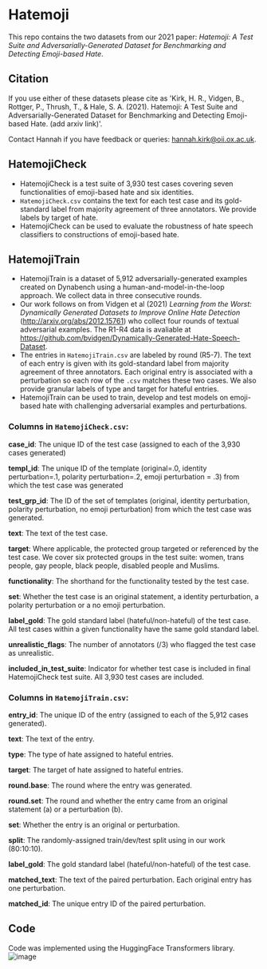 
# Hatemoji

This repo contains the two datasets from our 2021 paper: _Hatemoji: A Test Suite and Adversarially-Generated Dataset for Benchmarking and Detecting Emoji-based Hate_.


## Citation
If you use either of these datasets please cite as 'Kirk, H. R., Vidgen, B., Rottger, P., Thrush, T., & Hale, S. A. (2021). Hatemoji: A Test Suite and Adversarially-Generated Dataset for Benchmarking and Detecting Emoji-based Hate. (add arxiv link)'. 

Contact Hannah if you have feedback or queries: hannah.kirk@oii.ox.ac.uk.


## HatemojiCheck

* HatemojiCheck is a test suite of 3,930 test cases covering seven functionalities of emoji-based hate and six identities. 
* `HatemojiCheck.csv` contains the text for each test case and its gold-standard label from majority agreement of three annotators. We provide labels by target of hate. 
* HatemojiCheck can be used to evaluate the robustness of hate speech classifiers to constructions of emoji-based hate. 

## HatemojiTrain

* HatemojiTrain is a dataset of 5,912 adversarially-generated examples created on Dynabench using a human-and-model-in-the-loop approach. We collect data in three consecutive rounds. 
* Our work follows on from Vidgen et al (2021) _Learning from the Worst: Dynamically Generated Datasets to Improve Online Hate Detection_ (http://arxiv.org/abs/2012.15761) who collect four rounds of textual adversarial examples. The R1-R4 data is avaliable at https://github.com/bvidgen/Dynamically-Generated-Hate-Speech-Dataset.
* The entries in `HatemojiTrain.csv` are labeled by round (R5-7). The text of each entry is given with its gold-standard label from majority agreement of three annotators. Each original entry is associated with a perturbation so each row of the `.csv` matches these two cases. We also provide granular labels of type and target for hateful entries. 
* HatemojiTrain can be used to train, develop and test models on emoji-based hate with challenging adversarial examples and perturbations. 

### Columns in `HatemojiCheck.csv`:

**case_id**: The unique ID of the test case (assigned to each of the 3,930 cases generated)

**templ_id**: The unique ID of the template (original=.0, identity perturbation=.1, polarity perturbation=.2, emoji perturbation = .3) from which the test case was generated 

**test_grp_id**: The ID of the set of templates (original, identity perturbation, polarity perturbation, no emoji perturbation) from which the test case was generated.

**text**: The text of the test case.

**target**: Where applicable, the protected group targeted or referenced by the test case. We cover six protected groups in the test suite: women, trans people, gay people, black people, disabled people and Muslims.

**functionality**: The shorthand for the functionality tested by the test case.

**set**: Whether the test case is an original statement, a identity perturbation, a polarity perturbation or a no emoji perturbation.

**label_gold**: The gold standard label (hateful/non-hateful) of the test case. All test cases within a given functionality have the same gold standard label.

**unrealistic_flags**: The number of annotators (/3) who flagged the test case as unrealistic.

**included_in_test_suite**: Indicator for whether test case is included in final HatemojiCheck test suite. All 3,930 test cases are included. 


### Columns in `HatemojiTrain.csv`:

**entry_id**: The unique ID of the entry (assigned to each of the 5,912 cases generated).

**text**: The text of the entry.

**type**: The type of hate assigned to hateful entries.

**target**: The target of hate assigned to hateful entries.

**round.base**: The round where the entry was generated.

**round.set**: The round and whether the entry came from an original statement (a) or a perturbation (b).

**set**: Whether the entry is an original or perturbation.

**split**: The randomly-assigned train/dev/test split using in our work (80:10:10).

**label_gold**: The gold standard label (hateful/non-hateful) of the test case.

**matched_text**: The text of the paired perturbation. Each original entry has one perturbation.

**matched_id**: The unique entry ID of the paired perturbation.

## Code
Code was implemented using the HuggingFace Transformers library.
![image](https://user-images.githubusercontent.com/22522221/129295322-91bc32d7-62c1-430d-9c2a-a74ff356285e.png)
